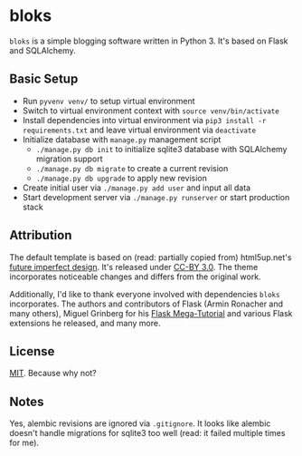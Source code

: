 # bloks

`bloks` is a simple blogging software written in Python 3. It's based on Flask and SQLAlchemy.

## Basic Setup

* Run `pyvenv venv/` to setup virtual environment
* Switch to virtual environment context with `source venv/bin/activate`
* Install dependencies into virtual environment via `pip3 install -r requirements.txt` and leave virtual environment via `deactivate`
* Initialize database with `manage.py` management script
  * `./manage.py db init` to initialize sqlite3 database with SQLAlchemy migration support
  * `./manage.py db migrate` to create a current revision
  * `./manage.py db upgrade` to apply new revision
* Create initial user via `./manage.py add user` and input all data
* Start development server via `./manage.py runserver` or start production stack

## Attribution

The default template is based on (read: partially copied from) html5up.net's [future imperfect design](http://html5up.net/future-imperfect). It's released under [CC-BY 3.0](http://html5up.net/license). The theme incorporates noticeable changes and differs from the original work.

Additionally, I'd like to thank everyone involved with dependencies `bloks` incorporates. The authors and contributors of Flask (Armin Ronacher and many others), Miguel Grinberg for his [Flask Mega-Tutorial](http://blog.miguelgrinberg.com/post/the-flask-mega-tutorial-part-i-hello-world) and various Flask extensions he released, and many more.

## License

[MIT](https://github.com/embik/bloks/blob/master/LICENSE). Because why not?

## Notes

Yes, alembic revisions are ignored via `.gitignore`. It looks like alembic doesn't handle migrations for sqlite3 too well (read: it failed multiple times for me).
